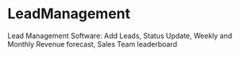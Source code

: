 # LeadManagement
Lead Management Software: Add Leads, Status Update, Weekly and Monthly Revenue forecast, Sales Team leaderboard
